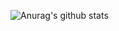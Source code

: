 ![Anurag's github stats](https://github-readme-stats.vercel.app/api?username=bondiano&show_icons=true&theme=synthwave)
